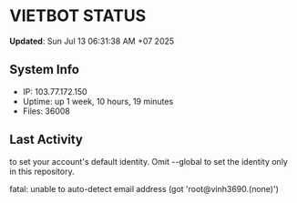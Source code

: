 # VIETBOT STATUS
**Updated**: Sun Jul 13 06:31:38 AM +07 2025

## System Info
- IP: 103.77.172.150
- Uptime: up 1 week, 10 hours, 19 minutes
- Files: 36008

## Last Activity

to set your account's default identity.
Omit --global to set the identity only in this repository.

fatal: unable to auto-detect email address (got 'root@vinh3690.(none)')
